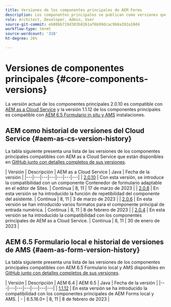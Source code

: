 ```yaml
---
title: Versiones de los componentes principales de AEM Forms
description: Los componentes principales se publican como versiones que pueden contener más de una versión de los mismos componentes principales. En este documento se explica cuáles son las versiones y publicaciones y cómo comprender la compatibilidad con los componentes principales y de AEM.
role: Architect, Developer, Admin, User
source-git-commit: eb80bb719d303b8261af6b99dcac9b8a392a10d4
workflow-type: tm+mt
source-wordcount: '318'
ht-degree: 26%

---
```



# Versiones de componentes principales {#core-components-versions}

La versión actual de los componentes principales 2.0.10 es compatible con [AEM as a Cloud Service](https://experienceleague.adobe.com/docs/experience-manager-cloud-service/landing/home.html?lang=es) y la versión 1.1.12 de los componentes principales es compatible con [AEM 6.5 Formulario in situ y AMS](https://experienceleague.adobe.com/docs/experience-manager-65/user-guide/home.html?lang=es) instalaciones.

## AEM como historial de versiones del Cloud Service {#aem-as-cs-version-history}

La tabla siguiente presenta una lista de las versiones de los componentes principales compatibles con AEM as a Cloud Service que están disponibles en [GitHub junto con detalles completos de sus versiones](https://github.com/adobe/aem-core-forms-components/releases).

| Versión | Descripción | AEM as a Cloud Service | Java | Fecha de la versión |
|---|---|---|---|---|---|---|
| [2.0.10](https://github.com/adobe/aem-core-forms-components/releases/tag/core-forms-components-reactor-2.0.10) | Con esta versión, se introduce la compatibilidad con un componente Contenedor de formulario adaptable en el editor de Sites. | Continua | 8, 11 | 17 de marzo de 2023 |
| [2.0.8](https://github.com/adobe/aem-core-forms-components/releases/tag/core-forms-components-reactor-2.0.8) | En esta versión se ha introducido la función de repetibilidad del componente del asistente. | Continua | 8, 11 | 3 de marzo de 2023 |
| [2.0.6](https://github.com/adobe/aem-core-forms-components/releases/tag/core-forms-components-reactor-2.0.6) | En esta versión se han introducido varios formatos para el componente principal de entrada numérica. | Continua | 8, 11 | 8 de febrero de 2023 |
| [2.0.4](https://github.com/adobe/aem-core-forms-components/releases/tag/core-forms-components-reactor-2.0.6) | En esta versión se ha introducido la compatibilidad con los componentes principales de AEM as a Cloud Service. | Continua | 8, 11 | 30 de enero de 2023 |

## AEM 6.5 Formulario local e historial de versiones de AMS {#aem-as-form-version-history}

La tabla siguiente presenta una lista de las versiones de los componentes principales compatibles con AEM 6.5 Formulario local y AMS disponibles en [GitHub junto con detalles completos de sus versiones](https://github.com/adobe/aem-core-forms-components/releases/tag/core-forms-components-reactor-1.1.12).

| Versión | Descripción | AEM 6.4 | AEM 6.5 | Java | Fecha de la versión |
|---|---|---|---|---|---|---|
| [1.1.12](https://github.com/adobe/aem-core-forms-components/releases/tag/core-forms-components-reactor-1.1.12) | En esta versión se ha introducido la compatibilidad con los componentes principales de AEM Forms local y AMS. | - | 6.5.16.0+ | 8, 11 | 8 de febrero de 2023 |